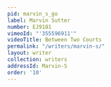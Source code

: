 ```yaml
---
pid: marvin_s_go
label: Marvin Sutter
number: EJ9181
vimeoId: "'355596911'"
videoTitle: Between Two Courts
permalink: "/writers/marvin-s/"
layout: writer
collection: writers
addressId: Marvin-S
order: '10'
---
```

